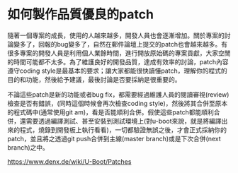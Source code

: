 # 如何製作品質優良的patch

隨著一個專案的成長，使用的人越來越多，開發人員也會逐漸增加。關於專案的討論變多了，回報的bug變多了，自然在郵件論壇上提交的patch也會越來越多。有很多專案的開發人員是利用個人業餘時間，進行開放原始碼的專案貢獻，大家空閒的時間可能都不太多。為了維護良好的開發品質，達成有效率的討論，patch內容遵守coding style是最基本的要求；讓大家都能很快讀懂patch，理解你的程式的目的和功能，然後給予建議，最後討論是否要採納是很重要的。

不論這些patch是新的功能或者bug fix，都需要經過維護人員的閱讀審視(review)檢查是否有錯誤，(同時這個時候會再次檢查coding style)，然後將其合併至原本的程式碼中(通常使用git am)，看是否能順利合併。假使這些patch都能順利合併，還需要透過編譯測試、甚至安裝到測試環境上(對u-boot來說，就是將編譯出來的程式，燒錄到開發板上執行看看)，一切都驗證無誤之後，才會正式採納你的patch，並且將之透過git push合併到主線(master branch)或是下次合併(next branch)之中。

https://www.denx.de/wiki/U-Boot/Patches

##